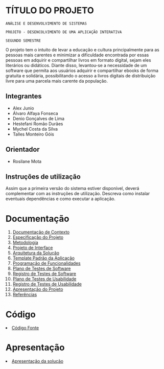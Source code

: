 # TÍTULO DO PROJETO

`ANÁLISE E DESENVOLVIMENTO DE SISTEMAS`

`PROJETO - DESENCOLVIMENTO DE UMA APLICAÇÃO INTERATIVA`

`SEGUNDO SEMESTRE`

O projeto tem o intuito de levar a educação e cultura principalmente para as pessoas mais carentes e minimizar a dificuldade encontrada por essas pessoas em adquirir e compartilhar livros em formato digital, sejam eles literários ou didáticos.
Diante disso, levantou-se a necessidade de um software que permita aos usuários adquirir e compartilhar ebooks de forma gratuita e solidária, possibilitando o acesso a livros digitais de distribuição livre para uma parcela mais carente da população. 

## Integrantes

* Alex Junio
* Álvaro Alfaya Fonseca
* Denio Gonçalves de Lima
* Hestefani Romão Durães
* Mychel Costa da Silva
* Talles Monteiro Góis


## Orientador

* Rosilane Mota

## Instruções de utilização

Assim que a primeira versão do sistema estiver disponível, deverá complementar com as instruções de utilização. Descreva como instalar eventuais dependências e como executar a aplicação.

# Documentação

<ol>
<li><a href="docs/01-Documentação de Contexto.md"> Documentação de Contexto</a></li>
<li><a href="docs/02-Especificação do Projeto.md"> Especificação do Projeto</a></li>
<li><a href="docs/03-Metodologia.md"> Metodologia</a></li>
<li><a href="docs/04-Projeto de Interface.md"> Projeto de Interface</a></li>
<li><a href="docs/05-Arquitetura da Solução.md"> Arquitetura da Solução</a></li>
<li><a href="docs/06-Template Padrão da Aplicação.md"> Template Padrão da Aplicação</a></li>
<li><a href="docs/07-Programação de Funcionalidades.md"> Programação de Funcionalidades</a></li>
<li><a href="docs/08-Plano de Testes de Software.md"> Plano de Testes de Software</a></li>
<li><a href="docs/09-Registro de Testes de Software.md"> Registro de Testes de Software</a></li>
<li><a href="docs/10-Plano de Testes de Usabilidade.md"> Plano de Testes de Usabilidade</a></li>
<li><a href="docs/11-Registro de Testes de Usabilidade.md"> Registro de Testes de Usabilidade</a></li>
<li><a href="docs/12-Apresentação do Projeto.md"> Apresentação do Projeto</a></li>
<li><a href="docs/13-Referências.md"> Referências</a></li>
</ol>

# Código

<li><a href="src/README.md"> Código Fonte</a></li>

# Apresentação

<li><a href="presentation/README.md"> Apresentação da solução</a></li>
